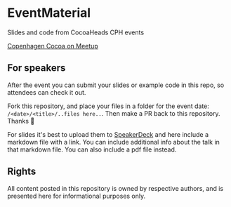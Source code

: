 # EventMaterial

Slides and code from CocoaHeads CPH events

[Copenhagen Cocoa on Meetup](https://www.meetup.com/copenhagencocoa)

## For speakers

After the event you can submit your slides or example code in this repo, so attendees can check it out. 

Fork this repository, and place your files in a folder for the event date: `/<date>/<title>/..files here..`. Then make a PR back to this repository. Thanks 🙌

For slides it's best to upload them to [SpeakerDeck](https://speakerdeck.com) and here include a markdown file with a link. You can include additional info about the talk in that markdown file. You can also include a pdf file instead.

## Rights

All content posted in this repository is owned by respective authors, and is presented here for informational purposes only.
